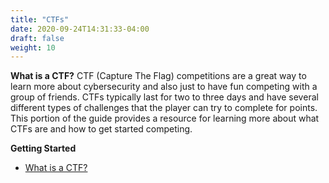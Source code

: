 ```yaml
---
title: "CTFs"
date: 2020-09-24T14:31:33-04:00
draft: false
weight: 10
---
```


**What is a CTF?**
CTF (Capture The Flag) competitions are a great way to learn more about cybersecurity and also just to have fun competing with a group of friends. CTFs typically last for two to three days and have several different types of challenges that the player can try to complete for points. This portion of the guide provides a resource for learning more about what CTFs are and how to get started competing.

**Getting Started**
+ [What is a CTF?](https://ctfd.io/whats-a-ctf/)
